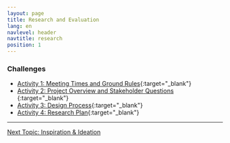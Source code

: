 ```yaml
---
layout: page
title: Research and Evaluation
lang: en
navlevel: header
navtitle: research
position: 1
---
```

### Challenges
* [Activity 1: Meeting Times and Ground Rules](https://docs.google.com/document/d/1yotCMbVxgqxOQtO-bw-0RrQvCg1k1oSUYBVZ0SoSUH4/edit?usp=sharing){:target="_blank"}
* [Activity 2: Project Overview and Stakeholder Questions ](https://docs.google.com/document/d/1qsJBktVe3ZZlX0sF4A83OUUuNqDAKuXayVgI1mlJWw4/edit?usp=sharing){:target="_blank"}
* [Activity 3: Design Process](https://docs.google.com/document/d/1R6lz6rOoBRvk-qOq5sgTV2gYlAFb-4463SpKIPk2l9U/edit?usp=sharing){:target="_blank"}
* [Activity 4: Research Plan](https://docs.google.com/document/d/1SS2CEegEFX9Zwt98aqp3rj-lsTqXXIEdbI9ZoWX6R-8/edit?usp=sharing){:target="_blank"}


***
[Next Topic: Inspiration & Ideation](./inspiration)
